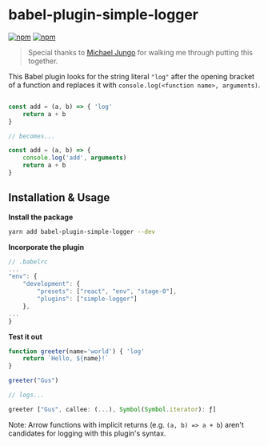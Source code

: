 
# babel-plugin-simple-logger

[![npm](https://img.shields.io/npm/dt/babel-plugin-simple-logger.svg?style=flat-square)](https://www.npmjs.com/package/babel-plugin-simple-logger)
[![npm](https://img.shields.io/npm/v/babel-plugin-simple-logger.svg?style=flat-square)](https://www.npmjs.com/package/babel-plugin-simple-logger)

> Special thanks to [Michael Jungo](https://github.com/jungomi) for walking me through putting this together.

This Babel plugin looks for the string literal `"log"` after the opening bracket of a function and replaces it with `console.log(<function name>, arguments)`.

```js

const add = (a, b) => { 'log'
	return a + b
}

// becomes...

const add = (a, b) => {
	console.log('add', arguments)
	return a + b
}

```

## Installation & Usage

**Install the package**

```bash
yarn add babel-plugin-simple-logger --dev
```

**Incorporate the plugin**

```js
// .babelrc
...
"env": {
	"development": {
		"presets": ["react", "env", "stage-0"],
		"plugins": ["simple-logger"]
	},
...
}
```

**Test it out**

```js
function greeter(name='world') { 'log'
	return `Hello, ${name}!`
}

greeter("Gus")

// logs...

greeter ["Gus", callee: (...), Symbol(Symbol.iterator): ƒ]
```

Note: Arrow functions with implicit returns (e.g. `(a, b) => a + b`) aren't candidates for logging with this plugin's syntax.
